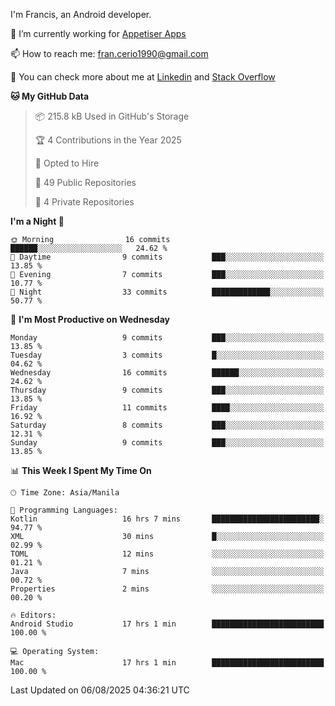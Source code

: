 
I'm Francis, an Android developer.

🔭 I’m currently working for [Appetiser Apps](http://appetiser.com.au)

📫 How to reach me: fran.cerio1990@gmail.com

👀 You can check more about me at [Linkedin](https://www.linkedin.com/in/francerio/) and [Stack Overflow](https://stackoverflow.com/users/1614267/fran-ceriu)



<!--START_SECTION:waka-->
**🐱 My GitHub Data** 

> 📦 215.8 kB Used in GitHub's Storage 
 > 
> 🏆 4 Contributions in the Year 2025
 > 
> 💼 Opted to Hire
 > 
> 📜 49 Public Repositories 
 > 
> 🔑 4 Private Repositories 
 > 
**I'm a Night 🦉** 

```text
🌞 Morning                16 commits          ██████░░░░░░░░░░░░░░░░░░░   24.62 % 
🌆 Daytime                9 commits           ███░░░░░░░░░░░░░░░░░░░░░░   13.85 % 
🌃 Evening                7 commits           ███░░░░░░░░░░░░░░░░░░░░░░   10.77 % 
🌙 Night                  33 commits          █████████████░░░░░░░░░░░░   50.77 % 
```
📅 **I'm Most Productive on Wednesday** 

```text
Monday                   9 commits           ███░░░░░░░░░░░░░░░░░░░░░░   13.85 % 
Tuesday                  3 commits           █░░░░░░░░░░░░░░░░░░░░░░░░   04.62 % 
Wednesday                16 commits          ██████░░░░░░░░░░░░░░░░░░░   24.62 % 
Thursday                 9 commits           ███░░░░░░░░░░░░░░░░░░░░░░   13.85 % 
Friday                   11 commits          ████░░░░░░░░░░░░░░░░░░░░░   16.92 % 
Saturday                 8 commits           ███░░░░░░░░░░░░░░░░░░░░░░   12.31 % 
Sunday                   9 commits           ███░░░░░░░░░░░░░░░░░░░░░░   13.85 % 
```


📊 **This Week I Spent My Time On** 

```text
🕑︎ Time Zone: Asia/Manila

💬 Programming Languages: 
Kotlin                   16 hrs 7 mins       ████████████████████████░   94.77 % 
XML                      30 mins             █░░░░░░░░░░░░░░░░░░░░░░░░   02.99 % 
TOML                     12 mins             ░░░░░░░░░░░░░░░░░░░░░░░░░   01.21 % 
Java                     7 mins              ░░░░░░░░░░░░░░░░░░░░░░░░░   00.72 % 
Properties               2 mins              ░░░░░░░░░░░░░░░░░░░░░░░░░   00.20 % 

🔥 Editors: 
Android Studio           17 hrs 1 min        █████████████████████████   100.00 % 

💻 Operating System: 
Mac                      17 hrs 1 min        █████████████████████████   100.00 % 
```


 Last Updated on 06/08/2025 04:36:21 UTC
<!--END_SECTION:waka-->

